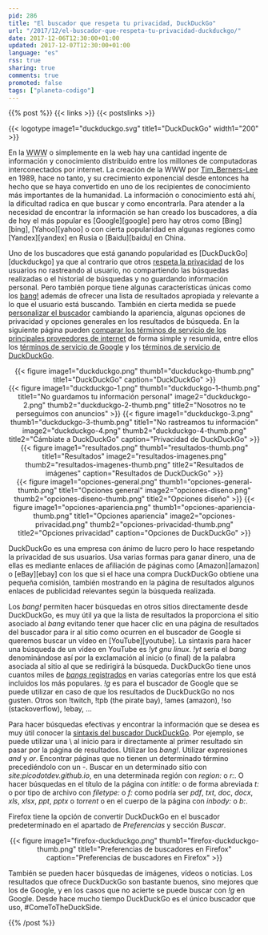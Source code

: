 ```yaml
---
pid: 286
title: "El buscador que respeta tu privacidad, DuckDuckGo"
url: "/2017/12/el-buscador-que-respeta-tu-privacidad-duckduckgo/"
date: 2017-12-06T12:30:00+01:00
updated: 2017-12-07T12:30:00+01:00
language: "es"
rss: true
sharing: true
comments: true
promoted: false
tags: ["planeta-codigo"]
---
```


{{% post %}}
{{< links >}}
{{< postslinks >}}

{{< logotype image1="duckduckgo.svg" title1="DuckDuckGo" width1="200" >}}

En la <abbr title="World Wide Web">WWW</abbr> o simplemente en la web hay una cantidad ingente de información y conocimiento distribuido entre los millones de computadoras interconectados por internet. La creación de la WWW por [Tim_Berners-Lee](https://en.wikipedia.org/wiki/Tim_Berners-Lee) en 1989, hace no tanto, y su crecimiento exponencial desde entonces ha hecho que se haya convertido en uno de los recipientes de conocimiento más importantes de la humanidad. La información o conocimiento está ahí, la dificultad radica en que buscar y como encontrarla. Para atender a la necesidad de encontrar la información se han creado los buscadores, a día de hoy el más popular es [Google][google] pero hay otros como [Bing][bing], [Yahoo][yahoo] o con cierta popularidad en algunas regiones como [Yandex][yandex] en Rusia o [Baidu][baidu] en China.

Uno de los buscadores que está ganando popularidad es [DuckDuckGo][duckduckgo] ya que al contrario que otros [respeta la privacidad](https://duckduckgo.com/privacy) de los usuarios no rastreando al usuario, no compartiendo las búsquedas realizadas o el historial de búsquedas y no guardando información personal. Pero también porque tiene algunas características únicas como los [bang!](https://duckduckgo.com/bang) además de ofrecer una lista de resultados apropiada y relevante a lo que el usuario está buscando. También en cierta medida se puede [personalizar el buscador](https://duckduckgo.com/settings) cambiando la apariencia, algunas opciones de privacidad y opciones generales en los resultados de búsqueda. En la siguiente página pueden [comparar los términos de servicio de los principales proveedores de internet](https://tosdr.org/) de forma simple y resumida, entre ellos los [términos de servicio de Google](https://tosdr.org/#google) y los [términos de servicio de DuckDuckGo](https://tosdr.org/#duckduckgo).

<div class="media" style="text-align: center;">
    {{< figure
        image1="duckduckgo.png" thumb1="duckduckgo-thumb.png" title1="DuckDuckGo"
        caption="DuckDuckGo" >}}
</div>
<div class="media" style="text-align: center;">
    {{< figure
        image1="duckduckgo-1.png" thumb1="duckduckgo-1-thumb.png" title1="No guardamos tu información personal"
        image2="duckduckgo-2.png" thumb2="duckduckgo-2-thumb.png" title2="Nosotros no te perseguimos con anuncios" >}}
    {{< figure
        image1="duckduckgo-3.png" thumb1="duckduckgo-3-thumb.png" title1="No rastreamos tu información"
        image2="duckduckgo-4.png" thumb2="duckduckgo-4-thumb.png" title2="Cámbiate a DuckDuckGo"
        caption="Privacidad de DuckDuckGo" >}}
</div>
<div class="media" style="text-align: center;">
    {{< figure
        image1="resultados.png" thumb1="resultados-thumb.png" title1="Resultados"
        image2="resultados-imagenes.png" thumb2="resultados-imagenes-thumb.png" title2="Resultados de imágenes"
        caption="Resultados de DuckDuckGo" >}}
</div>
<div class="media" style="text-align: center;">
    {{< figure
        image1="opciones-general.png" thumb1="opciones-general-thumb.png" title1="Opciones general"
        image2="opciones-diseno.png" thumb2="opciones-diseno-thumb.png" title2="Opciones diseño" >}}
    {{< figure
        image1="opciones-apariencia.png" thumb1="opciones-apariencia-thumb.png" title1="Opciones apariencia"
        image2="opciones-privacidad.png" thumb2="opciones-privacidad-thumb.png" title2="Opciones privacidad"
        caption="Opciones de DuckDuckGo" >}}
</div>

DuckDuckGo es una empresa con ánimo de lucro pero lo hace respetando la privacidad de sus usuarios. Usa varias formas para ganar dinero, una de ellas es mediante enlaces de afiliación de páginas como [Amazon][amazon] o [eBay][ebay] con los que si el hace una compra DuckDuckGo obtiene una pequeña comisión, también mostrando en la página de resultados algunos enlaces de publicidad relevantes según la búsqueda realizada.

Los _bang!_ permiten hacer búsquedas en otros sitios directamente desde DuckDuckGo, es muy útil ya que la lista de resultados la proporciona el sitio asociado al _bang_ evitando tener que hacer clic en una página de resultados del buscador para ir al sitio como ocurren en el buscador de Google si queremos buscar un vídeo en [YouTube][youtube]. La sintaxis para hacer una búsqueda de un vídeo en YouTube es _!yt gnu linux_. _!yt_ sería el _bang_ denominándose así por la exclamación al inicio (o final) de la palabra asociada al sitio al que se redirigirá la búsqueda. DuckDuckGo tiene unos cuantos miles de [_bangs_ registrados](https://duckduckgo.com/bang) en varias categorías entre los que está incluidos los más populares. _!g_ es para el buscador de Google que se puede utilizar en caso de que los resultados de DuckDuckGo no nos gusten. Otros son !twitch, !tpb (the pirate bay), !ames (amazon), !so (stackoverflow), !ebay, ... 

Para hacer búsquedas efectivas y encontrar la información que se desea es muy útil conocer la [sintaxis del buscador DuckDuckGo](https://duck.co/help/results/syntax). Por ejemplo, se puede utilizar una \ al inicio para ir directamente al primer resultado sin pasar por la página de resultados. Utilizar los _bang!_. Utilizar expresiones _and_ y _or_. Encontrar páginas que no tienen un determinado término precediéndolo con un _-_. Buscar en un determinado sitio con _site:picodotdev.github.io_, en una determinada región con _region:_ o _r:_. O hacer búsquedas en el título de la página con _intitle:_ o de forma abreviada _t:_ o por tipo de archivo con _filetype:_ o _f:_ como podría ser _pdf_, _txt_, _doc_, _docx_, _xls_, _xlsx_, _ppt_, _pptx_ o _torrent_ o en el cuerpo de la página con _inbody:_ o _b:_.

Firefox tiene la opción de convertir DuckDuckGo en el buscador predeterminado en el apartado de _Preferencias_ y sección _Buscar_.

<div class="media" style="text-align: center;">
    {{< figure
        image1="firefox-duckduckgo.png" thumb1="firefox-duckduckgo-thumb.png" title1="Preferencias de buscadores en Firefox"
        caption="Preferencias de buscadores en Firefox" >}}
</div>

También se pueden hacer búsquedas de imágenes, vídeos o noticias. Los resultados que ofrece DuckDuckGo son bastante buenos, sino mejores que los de Google, y en los casos que no acierte se puede buscar con _!g_ en Google. Desde hace mucho tiempo DuckDuckGo es el único buscador que uso, #ComeToTheDuckSide.

{{% /post %}}
